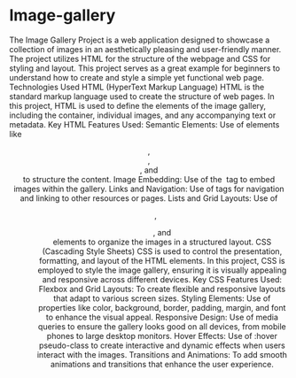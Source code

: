 # Image-gallery
The Image Gallery Project is a web application designed to showcase a collection of images in an aesthetically pleasing and user-friendly manner. The project utilizes HTML for the structure of the webpage and CSS for styling and layout. This project serves as a great example for beginners to understand how to create and style a simple yet functional web page.
Technologies Used
HTML (HyperText Markup Language)
HTML is the standard markup language used to create the structure of web pages. In this project, HTML is used to define the elements of the image gallery, including the container, individual images, and any accompanying text or metadata.
Key HTML Features Used:
Semantic Elements: Use of elements like <header>, <footer>, <section>, and <article> to structure the content.
Image Embedding: Use of the <img> tag to embed images within the gallery.
Links and Navigation: Use of <a> tags for navigation and linking to other resources or pages.
Lists and Grid Layouts: Use of <ul>, <ol>, and <div> elements to organize the images in a structured layout.
CSS (Cascading Style Sheets)
CSS is used to control the presentation, formatting, and layout of the HTML elements. In this project, CSS is employed to style the image gallery, ensuring it is visually appealing and responsive across different devices.
Key CSS Features Used:
Flexbox and Grid Layouts: To create flexible and responsive layouts that adapt to various screen sizes.
Styling Elements: Use of properties like color, background, border, padding, margin, and font to enhance the visual appeal.
Responsive Design: Use of media queries to ensure the gallery looks good on all devices, from mobile phones to large desktop monitors.
Hover Effects: Use of :hover pseudo-class to create interactive and dynamic effects when users interact with the images.
Transitions and Animations: To add smooth animations and transitions that enhance the user experience.
